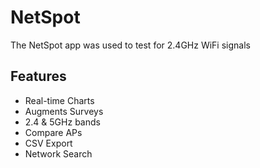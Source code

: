 # NetSpot

The NetSpot app was used to test for 2.4GHz WiFi signals

## Features
* Real-time Charts
* Augments Surveys
* 2.4 & 5GHz bands
* Compare APs
* CSV Export
* Network Search